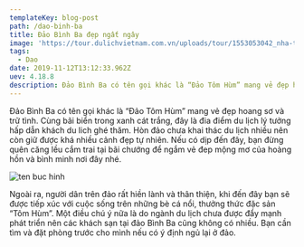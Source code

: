 ```yaml
---
templateKey: blog-post
path: /dao-binh-ba
title: Đảo Bình Ba đẹp ngất ngây
image: 'https://tour.dulichvietnam.com.vn/uploads/tour/1553053042_nha-trang-11.jpg' 
tags:
  - Dao
date: 2019-11-12T13:12:33.962Z
uev: 4.18.8
description: Đảo Bình Ba có tên gọi khác là “Đảo Tôm Hùm” mang vẻ đẹp hoang sơ và trữ tình.
---
```


Đảo Bình Ba có tên gọi khác là “Đảo Tôm Hùm” mang vẻ đẹp hoang sơ và trữ tình. Cùng bãi biển trong xanh cát trắng, đây là đia điểm du lịch lý tưởng hấp dẫn khách du lich ghé thăm. Hòn đảo chưa khai thác du lịch nhiều nên còn giữ được khá nhiều cảnh đẹp tự nhiên. Nếu có dịp đến đây, bạn đừng quên căng lều cắm trai tại bãi chướng để ngắm vẻ đep mộng mơ của hoàng hồn và bình minh nơi đây nhé.

![ten buc hinh](https://i-shop.vnecdn.net/resize/560/560/images/2018/12/04/5c0601562071c-89bea876aa0f4b2fb1c49bdc8480e836.jpg "ten buc hinh")

Ngoài ra, người dân trên đảo rất hiền lành và thân thiện, khi đến đây bạn sẽ được tiếp xúc với cuộc sống trên những bè cá nổi, thưởng thức đặc sản “Tôm Hùm”. Một điều chú ý nữa là do ngành du lịch chưa được đẩy mạnh phát triển nên các khách sạn tại đảo Bình Ba cũng không có nhiều. Bạn cần tìm và đặt phòng trước cho mình nếu có ý định ngủ lại ở đảo.




